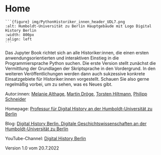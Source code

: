 # Home

````{div} full-width
```{figure} img/PythonHistoriker_innen_header_UDL7.png
:alt: Humboldt-Universität zu Berlin Hauptgebäude mit Logo Digital History Berlin
:width: 800px
:align: left
```
````

Das Jupyter Book richtet sich an alle Historiker:innen, die einen ersten anwendungsorientierten und interaktiven Einstieg in die Programmiersprache Python suchen. Die erste Version stellt zunächst die Vermittlung der Grundlagen der Skriptsprache in den Vordergrund. In den weiteren Veröffentlichungen werden dann auch sukzessive konkrete Einsatzgebiete für Historiker:innen vorgestellt. Schauen Sie also gerne regelmäßig vorbei, um zu sehen, was es Neues gibt.

Autor:innen: [Melanie Althage](https://www.geschichte.hu-berlin.de/de/bereiche-und-lehrstuehle/digital-history/personen/althage), [Martin Dröge](https://www.geschichte.hu-berlin.de/de/bereiche-und-lehrstuehle/digital-history/personen/dr-martin-droege), [Torsten Hiltmann](https://www.geschichte.hu-berlin.de/de/bereiche-und-lehrstuehle/digital-history/personen/torsten-hiltmann), [Philipp Schneider](https://www.geschichte.hu-berlin.de/de/bereiche-und-lehrstuehle/digital-history/personen/philipp-schneider-m-a)

Homepage: [Professur für Digital History an der Humboldt-Universität zu Berlin](https://www.geschichte.hu-berlin.de/de/bereiche-und-lehrstuehle/digital-history)

Blog: [Digital History Berlin. Digitale Geschichtswissenschaften an der Humboldt-Universität zu Berlin](https://dhistory.hypotheses.org/)

YouTube-Channel: [Digital History Berlin](https://www.youtube.com/channel/UCp2E__culOIiZTok5WRh7lQ)

Version 1.0 vom 20.7.2022
